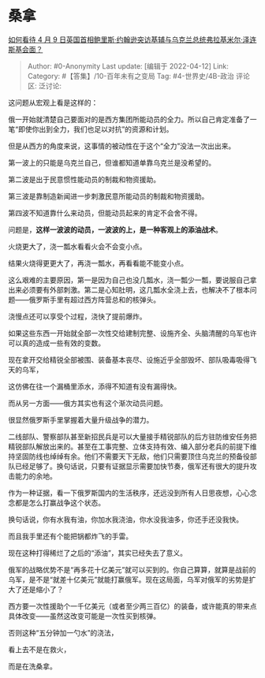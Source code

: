 # 桑拿
[如何看待 4 月 9 日英国首相鲍里斯·约翰逊突访基辅与乌克兰总统弗拉基米尔·泽连斯基会面？](https://www.zhihu.com/question/526984409/answer/2432336838)

> Author: #0-Anonymity
> Last update: [编辑于 2022-04-12]
> Link:
> Category: #【答集】/10-百年未有之变局
> Tag: #4-世界史/4B-政治
> 评论区:
> 泛讨论:

这问题从宏观上看是这样的：

俄一开始就清楚自己要面对的是西方集团所能动员的全力。所以自己肯定准备了一笔“即使你出到全力，我们也足以对抗”的资源和计划。

但是从西方的角度来说，这事情的被动性在于这个“全力”没法一次出出来。

第一波上的只能是乌克兰自己，但谁都知道单靠乌克兰是没希望的。

第二波是出于民意惯性能动员的制裁和物资援助。

第三波是靠制造新闻进一步刺激民意所能动员的制裁和物资援助。

第四波不知道靠什么来动员，但能动员起来的肯定不会舍不得。

问题是，**这样一波波的动员，一波波的上，是一种客观上的添油战术**。

火烧更大了，浇一瓢水看看火会不会变小点。

结果火烧得更更大了，再浇一瓢水，再看看能不能变小点。

这么艰难的主要原因，第一是因为自己也没几瓢水，浇一瓢少一瓢，要说服自己拿出来必须要有外部刺激。第二是心知肚明，这几瓢水全浇上去，也解决不了根本问题——俄罗斯手里有超过西方阵营总和的核弹头。

浇慢点还可以享受个过程，浇快了提前爆炸。

如果这些东西一开始就全部一次性交给建制完整、设施齐全、头脑清醒的乌军也许可以真的造成一些有效的变数。

现在拿开交给精锐全部被围、装备基本丧尽、设施近乎全部毁坏、部队吸毒吸得飞天的乌军，

这仿佛在往一个漏桶里添水，添得不知道有没有漏得快。

而从另一方面——俄方其实也有这个渐次动员问题。

很显然俄罗斯手里掌握着大量升级战争的潜力。

二线部队、警察部队甚至新招民兵是可以大量接手精锐部队的后方驻防维安任务把精锐部队解放出来的。甚至在工事完整、立体支持有效、编入部分老兵的前提下维持坚固防线也绰绰有余。他们不需要天下无敌，他们只需要顶住乌克兰的预备役部队已经足够了。换句话说，只要有证据显示需要加快节奏，俄军还有很大的提升攻击能力的余地。

作为一种证据，看一下俄罗斯国内的生活秩序，还远没到所有人日思夜想，心心念念都是怎么打赢战争这个状态。

换句话说，你有水我有油，你加水我浇油，你水没我油多，你还手还没我快。

而且我手里还有个能把锅都炸飞的手雷。

现在这种打得稀烂了之后的“添油”，其实已经失去了意义。

俄军的战略优势不是“再多花十亿美元”就可以买到的。你自己算算，就算是战前的乌军，是不是“就差十亿美元”就能打赢俄军。现在这局面，乌军对俄军的劣势是扩大了还是缩小了？

西方要一次性援助个一千亿美元（或者至少两三百亿）的装备，或许能真的带来点具体改变——虽然这改变可能是一次性买到核弹。

否则这种“五分钟加一勺水”的浇法，

看上去不是在救火，

而是在洗桑拿。
